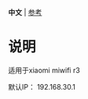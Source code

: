 **中文** | [参考](https://p3terx.com/archives/build-openwrt-with-github-actions.html)

# 说明

适用于xiaomi miwifi r3

默认IP： 192.168.30.1


